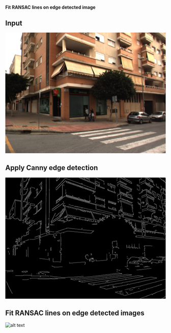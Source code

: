 #### Fit RANSAC lines on edge detected image
## Input
 ![alt text](https://github.com/theocharistr/3D_ComputerVision/blob/master/Line%20Detection/data/0095.jpg)
## Apply Canny edge detection
 ![alt text](https://github.com/theocharistr/3D_ComputerVision/blob/master/Line%20Detection/data/Edge0095.png)
## Fit RANSAC lines on edge detected images
 ![alt text](https://github.com/theocharistr/3D_ComputerVision/blob/master/Line%20Detection/data/LineFitting0095.png)
